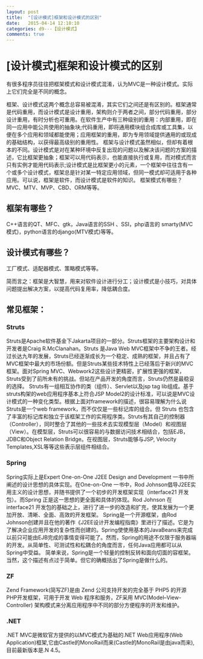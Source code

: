 ```yaml
---
layout: post
title:  "[设计模式]框架和设计模式的区别"
date:   2015-04-14 12:10:10
categories: d9---【设计模式】
comments: true
---
```


# [设计模式]框架和设计模式的区别

有很多程序员往往把框架模式和设计模式混淆，认为MVC是一种设计模式。实际上它们完全是不同的概念。

框架、设计模式这两个概念总容易被混淆，其实它们之间还是有区别的。框架通常是代码重用，而设计模式是设计重用，架构则介于两者之间，部分代码重用，部分设计重用，有时分析也可重用。在软件生产中有三种级别的重用：内部重用，即在同一应用中能公共使用的抽象块;代码重用，即将通用模块组合成库或工具集，以便在多个应用和领域都能使用；应用框架的重用，即为专用领域提供通用的或现成的基础结构，以获得最高级别的重用性。
框架与设计模式虽然相似，但却有着根本的不同。设计模式是对在某种环境中反复出现的问题以及解决该问题的方案的描述，它比框架更抽象；框架可以用代码表示，也能直接执行或复用，而对模式而言只有实例才能用代码表示;设计模式是比框架更小的元素，一个框架中往往含有一个或多个设计模式，框架总是针对某一特定应用领域，但同一模式却可适用于各种应用。可以说，框架是软件，而设计模式是软件的知识。
框架模式有哪些？
MVC、MTV、MVP、CBD、ORM等等。

## 框架有哪些？
C++语言的QT、MFC、gtk，Java语言的SSH 、SSI，php语言的 smarty(MVC模式)，python语言的django(MTV模式)等等。

## 设计模式有哪些？
工厂模式、适配器模式、策略模式等等。

简而言之：框架是大智慧，用来对软件设计进行分工；设计模式是小技巧，对具体问题提出解决方案，以提高代码复用率，降低耦合度。

## 常见框架：

### Struts

Struts是Apache软件基金下Jakarta项目的一部分。Struts框架的主要架构设计和开发者是Craig R.McClanahan。Struts 是Java Web MVC框架中不争的王者。经过长达九年的发展，Struts已经逐渐成长为一个稳定、成熟的框架，并且占有了MVC框架中最大的市场份额。但是Struts某些技术特性上已经落后于新兴的MVC框架。面对Spring MVC、Webwork2这些设计更精密，扩展性更强的框架，Struts受到了前所未有的挑战。但站在产品开发的角度而言，Struts仍然是最稳妥的选择。
Struts有一组相互协作的类（组件）、Servlet以及jsp tag lib组成。基于struts构架的web应用程序基本上符合JSP Model2的设计标准，可以说是MVC设计模式的一种变化类型。根据上面对framework的描述，很容易理解为什么说Struts是一个web framework，而不仅仅是一些标记库的组合。但 Struts 也包含了丰富的标记库和独立于该框架工作的实用程序类。Struts有其自己的控制器（Controller），同时整合了其他的一些技术去实现模型层（Model）和视图层（View）。在模型层，Struts可以很容易的与数据访问技术相结合，包括EJB，JDBC和Object Relation Bridge。在视图层，Struts能够与JSP, Velocity Templates,XSL等等这些表示层组件相结合。

### Spring

Spring实际上是Expert One-on-One J2EE Design and Development 一书中所阐述的设计思想的具体实现。在One-on-One 一书中，Rod Johnson倡导J2EE实用主义的设计思想，并随书提供了一个初步的开发框架实现（interface21 开发包）。而Spring 正是这一思想的更全面和具体的体现。Rod Johnson 在interface21 开发包的基础之上，进行了进一步的改造和扩充，使其发展为一个更加开放、清晰、全面、高效的开发框架。
Spring是一个开源框架，由Rod Johnson创建并且在他的著作《J2EE设计开发编程指南》里进行了描述。它是为了解决企业应用开发的复杂性而创建的。Spring使使用基本的JavaBeans来完成以前只可能由EJB完成的事情变得可能了。然而，Spring的用途不仅限于服务器端的开发。从简单性、可测试性和松耦合的角度而言，任何Java应用都可以从Spring中受益。
简单来说，Spring是一个轻量的控制反转和面向切面的容框架。当然，这个描述有点过于简单。但它的确概括出了Spring是做什么的。

### ZF

Zend Framework(简写ZF)是由 Zend 公司支持开发的完全基于 PHP5 的开源PHP开发框架，可用于开发 Web 程序和服务，ZF采用 MVC(Model–View-Controller) 架构模式来分离应用程序中不同的部分方便程序的开发和维护。

### .NET

.NET MVC是微软官方提供的以MVC模式为基础的.NET Web应用程序(Web Application)框架,它由Castle的MonoRail而来(Castle的MonoRail是由java而来),目前最新版本是.N 4.5。